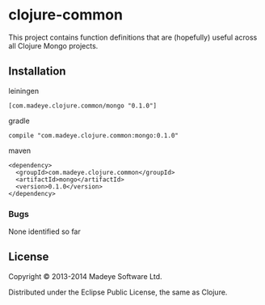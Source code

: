 # clojure-common

This project contains function definitions that are (hopefully) useful across all Clojure Mongo projects.  

## Installation

leiningen

    [com.madeye.clojure.common/mongo "0.1.0"]

gradle

    compile "com.madeye.clojure.common:mongo:0.1.0"

maven

    <dependency>
      <groupId>com.madeye.clojure.common</groupId>
      <artifactId>mongo</artifactId>
      <version>0.1.0</version>
    </dependency>

### Bugs

None identified so far

## License

Copyright © 2013-2014 Madeye Software Ltd.

Distributed under the Eclipse Public License, the same as Clojure.
